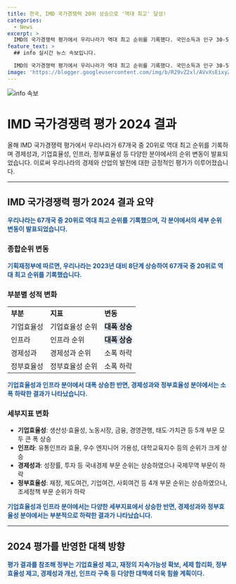 ```yaml
---
title: 한국, IMD 국가경쟁력 20위 상승으로 '역대 최고' 달성!
categories:
  - News
excerpt: >
  IMD의 국가경쟁력 평가에서 우리나라가 역대 최고 순위를 기록했다. 국민소득과 인구 30-50클럽에서 상승하여 미국에 이어 2위에 올랐으며, 기업효율성과 인프라 순위가 대폭 상승해 종합순위를 끌었다. 부산항 신선대부두의 이미지와 함께 긍정적 지표들이 소개됐다. 또한, 정부는 평가 결과를 기반으로 경제 성과의 개선, 정부 효율성의 제고, 경쟁력 강화 등을 위한 정책을 집중적으로 추진할 예정이다.
feature_text: >
  ## info 실시간 뉴스 속보입니다.

  IMD의 국가경쟁력 평가에서 우리나라가 역대 최고 순위를 기록했다. 국민소득과 인구 30-50클럽에서 상승하여 미국에 이어 2위에 올랐으며, 기업효율성과 인프라 순위가 대폭 상승해 종합순위를 끌었다. 부산항 신선대부두의 이미지와 함께 긍정적 지표들이 소개됐다. 또한, 정부는 평가 결과를 기반으로 경제 성과의 개선, 정부 효율성의 제고, 경쟁력 강화 등을 위한 정책을 집중적으로 추진할 예정이다.
image: 'https://blogger.googleusercontent.com/img/b/R29vZ2xl/AVvXsEixyZcFfHzMRdzZMjFBmAUKJYCLCGyLL1o632UiGVXcaFdKo_bkvkuCioo0uUKlGfBVcT3P84aROyZIXSBEx3Aw5nCQ3pTgDom1WDC4m8eifvWiAmWEEVb4x6G_l8C0QH225ldMjyaFvpxGEBGNO37VmDTDMHGhJPq73UglMfDca1-0aw/s1600/blogspot.png'
---
```


<p><img src="https://blogger.googleusercontent.com/img/b/R29vZ2xl/AVvXsEixyZcFfHzMRdzZMjFBmAUKJYCLCGyLL1o632UiGVXcaFdKo_bkvkuCioo0uUKlGfBVcT3P84aROyZIXSBEx3Aw5nCQ3pTgDom1WDC4m8eifvWiAmWEEVb4x6G_l8C0QH225ldMjyaFvpxGEBGNO37VmDTDMHGhJPq73UglMfDca1-0aw/s1600/blogspot.png" alt="info 속보" /></p>

<h1>IMD 국가경쟁력 평가 2024 결과</h1>

<p data-ke-size="size16">올해 IMD 국가경쟁력 평가에서 우리나라가 67개국 중 20위로 역대 최고 순위를 기록하며 경제성과, 기업효율성, 인프라, 정부효율성 등 다양한 분야에서의 순위 변동이 발표되었습니다. 이로써 우리나라의 경제와 산업의 발전에 대한 긍정적인 평가가 이루어졌습니다.</p>

<hr>

<h2 data-ke-size="size26">IMD 국가경쟁력 평가 2024 결과 요약</h2>

<p><b><span style="color: #1a5490;">우리나라는 67개국 중 20위로 역대 최고 순위를 기록했으며, 각 분야에서의 세부 순위 변동이 발표되었습니다.</span></b></p>

<h3>종합순위 변동</h3>

<p><b><span style="color: #1a5490;">기획재정부에 따르면, 우리나라는 2023년 대비 8단계 상승하여 67개국 중 20위로 역대 최고 순위를 기록했습니다.</span></b></p>

<h3>부분별 성적 변화</h3>

<table>
  <tr>
    <td><b>부분</b></td>
    <td><b>지표</b></td>
    <td><b>변동</b></td>
  </tr>
  <tr>
    <td>기업효율성</td>
    <td>기업효율성 순위</td>
    <td><b><span style="background-color: #21538527;">대폭 상승</span></b></td>
  </tr>
  <tr>
    <td>인프라</td>
    <td>인프라 순위</td>
    <td><b><span style="background-color: #21538527;">대폭 상승</span></b></td>
  </tr>
  <tr>
    <td>경제성과</td>
    <td>경제성과 순위</td>
    <td>소폭 하락</td>
  </tr>
  <tr>
    <td>정부효율성</td>
    <td>정부효율성 순위</td>
    <td>소폭 하락</td>
  </tr>
</table>

<p><b><span style="color: #1a5490;">기업효율성과 인프라 분야에서 대폭 상승한 반면, 경제성과와 정부효율성 분야에서는 소폭 하락한 결과가 나타났습니다.</span></b></p>

<h3>세부지표 변화</h3>

<ul>
  <li><b>기업효율성</b>: 생산성·효율성, 노동시장, 금융, 경영관행, 태도·가치관 등 5개 부문 모두 큰 폭 상승</li>
  <li><b>인프라</b>: 유통인프라 효율, 우수 엔지니어 가용성, 대학교육지수 등의 순위가 크게 상승</li>
  <li><b>경제성과</b>: 성장률, 투자 등 국내경제 부문 순위는 상승하였으나 국제무역 부문이 하락</li>
  <li><b>정부효율성</b>: 재정, 제도여건, 기업여건, 사회여건 등 4개 부문 순위는 상승하였으나, 조세정책 부문 순위가 하락</li>
</ul>

<p><b><span style="color: #1a5490;">기업효율성과 인프라 분야에서는 다양한 세부지표에서 상승한 반면, 경제성과와 정부효율성 분야에서는 부분적으로 하락한 결과가 나타났습니다.</span></b></p>

<hr>

<h2 data-ke-size="size26">2024 평가를 반영한 대책 방향</h2>

<p><b><span style="color: #1a5490;">평가 결과를 참조해 정부는 기업효율성 제고, 재정의 지속가능성 확보, 세제 합리화, 정부 효율성 제고, 경제성과 개선, 인프라 구축 등 다양한 대책에 더욱 힘쓸 계획이다.</span></b></p>

<p data-ke-size="size16">&nbsp;</p>


